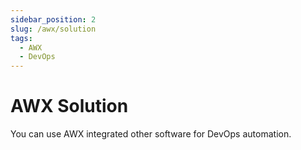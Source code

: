 ```yaml
---
sidebar_position: 2
slug: /awx/solution
tags:
  - AWX
  - DevOps
---
```


# AWX Solution

You can use AWX integrated other software for DevOps automation.


